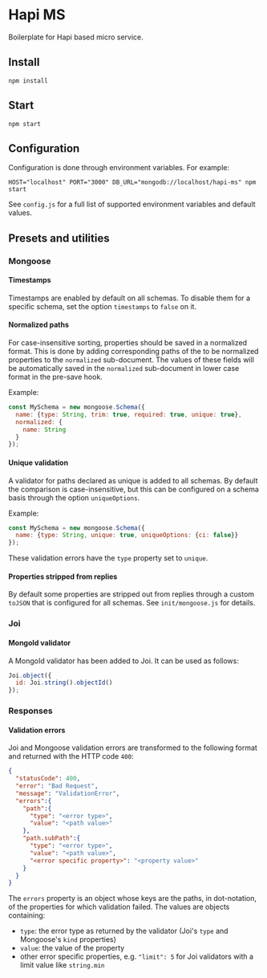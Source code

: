 # Hapi MS

Boilerplate for Hapi based micro service.

## Install

```shell
npm install
```

## Start

```shell
npm start
```

## Configuration

Configuration is done through environment variables. For example:

```shell
HOST="localhost" PORT="3000" DB_URL="mongodb://localhost/hapi-ms" npm start
```

See `config.js` for a full list of supported environment variables and default values.

## Presets and utilities

### Mongoose

#### Timestamps

Timestamps are enabled by default on all schemas. To disable them for a specific schema, set the option `timestamps`
to `false` on it.

#### Normalized paths

For case-insensitive sorting, properties should be saved in a normalized format. This is done by adding corresponding
paths of the to be normalized properties to the `normalized` sub-document. The values of these fields will be automatically
saved in the `normalized` sub-document in lower case format in the pre-save hook.

Example:

```js
const MySchema = new mongoose.Schema({
  name: {type: String, trim: true, required: true, unique: true},
  normalized: {
    name: String
  }
});
```

#### Unique validation

A validator for paths declared as unique is added to all schemas. By default the comparison is case-insensitive, but
this can be configured on a schema basis through the option `uniqueOptions`.

Example:

```js
const MySchema = new mongoose.Schema({
  name: {type: String, unique: true, uniqueOptions: {ci: false}}
});
```

These validation errors have the `type` property set to `unique`.

#### Properties stripped from replies

By default some properties are stripped out from replies through a custom `toJSON` that is configured for all schemas.
See `init/mongoose.js` for details.

### Joi

#### MongoId validator

A MongoId validator has been added to Joi. It can be used as follows:

```js
Joi.object({
  id: Joi.string().objectId()
});
```

### Responses

#### Validation errors

Joi and Mongoose validation errors are transformed to the following format and returned with the HTTP code `400`:

```json
{
  "statusCode": 400,
  "error": "Bad Request",
  "message": "ValidationError",
  "errors":{
    "path":{
      "type": "<error type>",
      "value": "<path value>"
    },
    "path.subPath":{
      "type": "<error type>",
      "value": "<path value>",
      "<error specific property>": "<property value>"
    }
  }
}
```

The `errors` property is an object whose keys are the paths, in dot-notation, of the properties for which validation failed.
The values are objects containing:

* `type`: the error type as returned by the validator (Joi's `type` and Mongoose's `kind` properties)
* `value`: the value of the property
* other error specific properties, e.g. `"limit": 5` for Joi validators with a limit value like `string.min`
